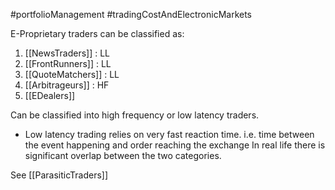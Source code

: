 #portfolioManagement #tradingCostAndElectronicMarkets 

E-Proprietary traders can be classified as: 
1. [[NewsTraders]] : LL
2. [[FrontRunners]] : LL
3. [[QuoteMatchers]] : LL
4. [[Arbitrageurs]] : HF
5. [[EDealers]]

Can be classified into high frequency or low latency traders. 
- Low latency trading relies on very fast reaction time. i.e. time between the event happening and order reaching the exchange 
In real life there is significant overlap between the two categories. 

See [[ParasiticTraders]]
